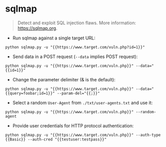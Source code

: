 # sqlmap

> Detect and exploit SQL injection flaws.
> More information: <https://sqlmap.org>.

- Run sqlmap against a single target URL:

`python sqlmap.py -u "{{https://www.target.com/vuln.php?id=1}}"`

- Send data in a POST request (`--data` implies POST request):

`python sqlmap.py -u "{{https://www.target.com/vuln.php}}" --data="{{id=1}}"`

- Change the parameter delimiter (& is the default):

`python sqlmap.py -u "{{https://www.target.com/vuln.php}}" --data="{{query=foobar;id=1}}" --param-del="{{;}}"`

- Select a random `User-Agent` from `./txt/user-agents.txt` and use it:

`python sqlmap.py -u "{{https://www.target.com/vuln.php}}" --random-agent`

- Provide user credentials for HTTP protocol authentication:

`python sqlmap.py -u "{{https://www.target.com/vuln.php}}" --auth-type {{Basic}} --auth-cred "{{testuser:testpass}}"`
